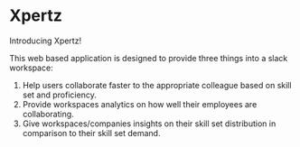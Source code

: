 # Xpertz

Introducing Xpertz!

This web based application is designed to provide three things into a slack workspace:

 1. Help users collaborate faster to the appropriate colleague based on skill set and proficiency.
 2. Provide workspaces analytics on how well their employees are collaborating.
 3. Give workspaces/companies insights on their skill set distribution in comparison to their skill set demand.

